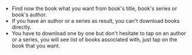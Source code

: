 - Find now the book what you want from book's title, book's series or book's author.
- If you have an author or a series as result, you can't download books directly.
- You have to download one by one but don't hesitate to tap on an author or a series, you will see list of books associated with, just tap on the book that you want.
